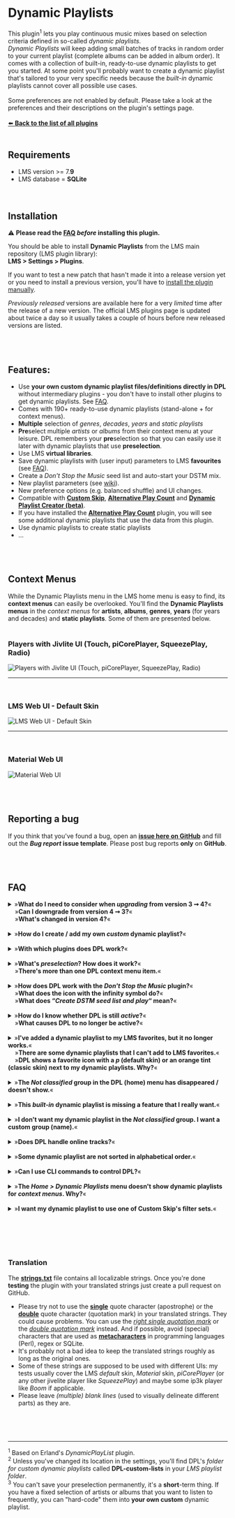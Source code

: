 Dynamic Playlists
====

This plugin<sup>1</sup> lets you play continuous music mixes based on selection criteria defined in so-called <i>dynamic playlists</i>.<br>
*Dynamic Playlists* will keep adding small batches of tracks in random order to your current playlist (complete albums can be added in album order). It comes with a collection of built-in, ready-to-use dynamic playlists to get you started. At some point you'll probably want to create a dynamic playlist that's tailored to your very specific needs because the <i>built-in</i> dynamic playlists cannot cover all possible use cases.<br><br>
Some preferences are not enabled by default. Please take a look at the preferences and their descriptions on the plugin's settings page.
<br><br>
[⬅️ **Back to the list of all plugins**](https://github.com/AF-1/)
<br><br>

## Requirements

- LMS version >= 7.**9**
- LMS database = **SQLite**
<br><br><br>

## Installation
⚠️ **Please read the [FAQ](https://github.com/AF-1/lms-dynamicplaylists#faq) *before* installing this plugin.**<br>

You should be able to install **Dynamic Playlists** from the LMS main repository (LMS plugin library):<br>**LMS > Settings > Plugins**.<br>

If you want to test a new patch that hasn't made it into a release version yet or you need to install a previous version, you'll have to [install the plugin manually](https://github.com/AF-1/sobras/wiki/Manual-installation-of-LMS-plugins).

*Previously released* versions are available here for a very *limited* time after the release of a new version. The official LMS plugins page is updated about twice a day so it usually takes a couple of hours before new released versions are listed.
<br><br><br><br>


## Features:
* Use **your own custom dynamic playlist files/definitions directly in DPL** without intermediary plugins - you don't have to install other plugins to get dynamic playlists. See [FAQ](https://github.com/AF-1/lms-dynamicplaylists#faq).
* Comes with 190+ ready-to-use dynamic playlists (stand-alone + for context menus).
* **Multiple** selection of *genres*, *decades*, *years* and *static playlists*
* **Pre**select multiple *artists* or *albums* from their context menu at your leisure. DPL remembers your **pre**selection so that you can easily use it later with dynamic playlists that use **preselection**.
* Use LMS **virtual libraries**.
* Save dynamic playlists with (user input) parameters to LMS **favourites** (see [FAQ](https://github.com/AF-1/lms-dynamicplaylists#faq)).
* Create a *Don't Stop the Music* seed list and auto-start your DSTM mix.
* New playlist parameters (see [wiki](https://github.com/AF-1/lms-dynamicplaylists/wiki/DPL-playlist-format)).
* New preference options (e.g. balanced shuffle) and UI changes.
* Compatible with [**Custom Skip**](https://github.com/AF-1/lms-customskip#custom-skip), [**Alternative Play Count**](https://github.com/AF-1/lms-alternativeplaycount) and [**Dynamic Playlist Creator (beta)**](https://github.com/AF-1/lms-dynamicplaylistcreator#dynamic-playlist-creator).
* If you have installed the [**Alternative Play Count**](https://github.com/AF-1/lms-alternativeplaycount) plugin, you will see some additional dynamic playlists that use the data from this plugin.
* Use dynamic playlists to create static playlists
* …
<br><br><br><br>


## Context Menus
While the Dynamic Playlists menu in the LMS home menu is easy to find, its **context menus** can easily be overlooked. You'll find the **Dynamic Playlists menus** in the *context menus* for **artists**, **albums**, **genres**, **years** (for years and decades) and **static playlists**. Some of them are presented below.
<br><br>

### Players with Jivlite UI (Touch, piCorePlayer, SqueezePlay, Radio)
![Players with Jivlite UI (Touch, piCorePlayer, SqueezePlay, Radio)](screenshots/jivelite.gif)
<hr><br>

### LMS Web UI - Default Skin
![LMS Web UI - Default Skin](screenshots/defaultskin.gif)
<hr><br>

### Material Web UI
![Material Web UI](screenshots/material.gif)
<br><br><br><br>


## Reporting a bug

If you think that you've found a bug, open an [**issue here on GitHub**](https://github.com/AF-1/lms-dynamicplaylists/issues) and fill out the ***Bug report* issue template**. Please post bug reports **only** on **GitHub**.
<br><br><br><br>


## FAQ

<details><summary>»<b>What do I need to consider when <i>upgrading</i> from version 3 ➞ 4?</b>«<br>&nbsp;&nbsp;&nbsp;&nbsp;»<b>Can I downgrade from version 4 ➞ 3?</b>«<br>&nbsp;&nbsp;&nbsp;&nbsp;»<b>What's changed in version 4?</b>«</summary><br><p>

- <b>Changes</b><br><br>For dynamic playlists that can retrieve <b>all</b> tracks matching your search parameters in <b>one initial</b> database query, DPL version <b>4</b> loads <b>all</b> tracks into the <b>cache</b>, thus eliminating the need for further database queries. Subsequent batches of new tracks for the active dynamic playlist will be retrieved <b>from the cache only</b>, and added to a client's playlist <b>much faster</b> as a result.<br>Dynamic playlists that retrieve each batch of new tracks from a different, randomly chosen artist, album, genre, year, decade or static playlist are <b>not</b> suitable for cache use because not all tracks can be retrieved in one initial database query.<br>Furthermore, you can use dynamic playlists to create <i>static</i> playlists and select LMS's <i>balanced shuffle mode</i> as the default plugin shuffle method in the settings now.<br><br>
⚠️ Unlike previous versions, DPL <b>4</b> uses track <b>id</b>s (and not track <b>url</b>s) to cache, sort or shuffle (huge result sets of) tracks.<br>Therefore, version <b>4</b> is <b>no longer compatible with old plugins like SQLPlayList that return track <i>urls</i></b> instead of track <i>ids</i> (see <b>up</b>grading section below).
<br><br>

- <b>Up</b>grading 3 ➞ <b>4</b><br><br>Please <b>don't use version 3 <i>and</i> version 4 <i>at the same time</i></b>. Uninstall version 3, then install version 4.<br>Since version <b>4</b> expects the <b>id</b> (instead of the <i>url</i>) and the primary artist (used for LMS's balanced shuffling) for each track, you need to <b>make your <i>custom</i> dynamic playlists compatible with version 4</b>. It's rather easy:<br>
	- If you used the <b>Dynamic Playlist Creator</b> plugin to create your <i>custom</i> dynamic playlist, just click on the <b>Edit</b> button next to its name and simply <b>save</b> it again. <i>Dynamic Playlist Creator</i> will save it in a version compatible with the currently installed version of DPL. That's it.

	- If you have <b>manually created</b> <i>custom</i> dynamic playlists (<b>customized SQLite statements</b>) in the <b>DPL-custom-lists</b> folder, you simply need to replace instances of<br><br>
	&nbsp;&nbsp;&nbsp;&nbsp;<i>select <b>tracks.url</b> from tracks</i><br><br>
	with<br><br>
	&nbsp;&nbsp;&nbsp;&nbsp;<i>select <b>tracks.id, tracks.primary_artist</b> from tracks</i><br><br>
	Save a backup of your manually created custom dynamic playlist <b>before</b> you change them. If you ever wish to downgrade to version 3, you can just use the old dynamic playlists from your backup.
<br><br>

- <b>Down</b>grading 4 ➞ <b>3</b><br><br>The last version <b>3</b> of <i>Dynamic Playlists</i> will remain available for download here to allow you to downgrade at any time. It will, however, no longer be available from the LMS main repository because it won't receive further updates and should be considered deprecated.<br><br>
You can either install the last version 3 manually or add the version 3 repository URL below at the bottom of *LMS* > *Settings* > *Plugins* and click *Apply*:<br><br>
[**https://raw.githubusercontent.com/AF-1/lms-dynamicplaylists/main/repo.xml**](https://raw.githubusercontent.com/AF-1/lms-dynamicplaylists/main/repo.xml)<br><br>
<i>Custom</i> dynamic playlists compatible with version <b>3</b> need to return track <b>urls</b>. So save them again with <i>Dynamic Playlist Creator</i> or, if manually created, make sure they return track urls. For details, refer to the <b>up</b>grade section above.
</p></details><br>

<details><summary>»<b>How do I create / add my own <i>custom</i> dynamic playlist?</b>«</summary><br><p>

- If you prefer a <b>GUI</b> and want an <b>easy</b> way to create a <i>custom</i> dynamic playlist without having to deal with SQLite, take a look at the <b>Dynamic Playlist Creator</b> plugin that uses templates to create dynamic playlists and makes them available to DPL 3 and 4.<br>It's a <b>beta</b> version, meaning it may still contain the occasional bug. So please read the  <a href="https://github.com/AF-1/lms-dynamicplaylistcreator#dynamic-playlist-creator"><b>GitHub page</b></a> and decide for yourself whether you would like to use it.

- If you are <b>familiar with database queries and SQLite</b>, you can create a fully customized dynamic playlist in a plain text editor of your choice and use it directly in DPL.<br>Dynamic playlist definitions are basically plain text files with an "<b>sql</b>" file extension that contain your playlist definition:<br>
	- a couple of <b>parameters</b> (<i>general</i> parameters like the playlist name, group or category and <i>user input</i> parameters) and
	- the <b>SQLite statement</b> itself to fetch tracks from the LMS database.<br><br>

	Whether you use a <i>built-in</i> dynamic playlist as a template or start from scratch, this will give you a great deal of freedom in creating dynamic playlists tailored to your specific needs.<br>
In any case <b>please read the <a href="https://github.com/AF-1/lms-dynamicplaylists/wiki/DPL-playlist-format">wiki</b></a> for more information on the dynamic playlist <b>format</b> and the few playlist parameters that you should definitely include.<br>Put your custom dynamic playlist <b>file</b> (with the <b>sql</b> file extension) in DPL's <i>folder for custom dynamic playlists</i> called <b>DPL-custom-lists</b>.<sup>2</sup> The new dynamic playlist should now be listed in DPL, either in the <i>Not classified</i> group or in other groups according to what the <code>-- PlaylistGroups</code> parameter in your playlist definition says.<br><br>
</p></details><br>

<details><summary>»<b>With which plugins does DPL work?</b>«</summary><br><p>

All DPL versions are compatible with <a href="https://github.com/AF-1/lms-dynamicplaylistcreator"><b>Dynamic Playlist Creator</b></a>, <a href="https://github.com/AF-1/lms-alternativeplaycount"><b>Alternative Play Count</b></a> and <a href="https://github.com/AF-1/lms-customskip#custom-skip"><b>Custom Skip 3</b></a>.<br>

- <b>CustomScan</b>: could work, not tested. Compatibility not guaranteed, not supported by me.<br>

- <b>SQLPlayList</b>: does <b>NOT</b> work with DPL version <b>4</b>. Compatibility with DPL version 3 not guaranteed, <b>not supported by me</b>. Alternatively, you can give the <a href="https://github.com/AF-1/lms-dynamicplaylistcreator#dynamic-playlist-creator"><b>Dynamic Playlist Creator</b></a> plugin a try.<br>

- <b>TrackStat</b>: <b>not</b> supported because no longer needed. LMS keeps track of ratings, play counts and date last played in its own database table.<br>

- <b>MultiLibrary</b>: <b>not</b> supported because no longer needed. Please considering using native LMS <b>virtual libraries</b>. You can easily create new virtual libraries using saved <b>advanced search</b>es. Or, if you're a little familiar with SQLite, there's the [<b>SQLite Virtual Libraries</b>](https://github.com/AF-1/lms-sqlitevirtuallibraries) plugin that lets you use SQLite statements to create virtual libraries.
</p></details><br>

<details><summary>»<b>What's <i>preselection</i>? How does it work?</b>«<br>&nbsp;&nbsp;&nbsp;&nbsp;»<b>There's more than one DPL context menu item.</b>«</summary><br><p>
DPL has playlist parameters that allow you to select <b>multiple</b> genres, decades, years and static playlist. But even the smallest music libraries have a large number of <b>artists</b> and <b>albums</b> that would result in poorly browsable, far too long selection lists. The solution is to gather/select artists or albums <i>first</i> using the <b>preselection</b> context menu item and then start a dynamic playlist for preselected artists/albums.<br>
So for <b>artists</b> and <b>albums</b> DPL will show a <b>second <i>context</i> menu</b> that allows you to <b>preselect</b> this artist/album while browsing your music library. DPL will remember your (pre)selection <i>until the next LMS restart/rescan</i> <sup>3</sup>.<br>Once you've finished preselecting artists/albums, go to DPL's home menu and use this selection with any dynamic playlist that makes use of the <code>PlaylistPreselectedArtists</code> or <code>PlaylistPreselectedAlbums</code> playlist parameter. There are some built-in dynamic playlists to get you started (in the <i>Songs</i> group). And it's very easy to add these playlist parameters to your custom dynamic playlists. Read this <a href="https://github.com/AF-1/lms-dynamicplaylists/wiki/DPL-playlist-format#user-input-parameters"><b>wiki</b></a> section for more information.
</p></details><br>

<details><summary>»<b>How does DPL work with the <i>Don't Stop the Music</i> plugin?</b>«<br>&nbsp;&nbsp;&nbsp;&nbsp;»<b>What does the icon with the infinity symbol do?</b>«<br>&nbsp;&nbsp;&nbsp;&nbsp;»<b>What does “<i>Create DSTM seed list and play</i>“ mean?</b>«</summary><br><p>
The <i>Don't Stop the Music</i> (DSTM) plugin “will automatically add similar music to what you've been listening to ... once you've reached the end of your playlist“. DSTM takes a look at the existing tracks in your client's playlist (the <i>seed list</i>) to determine what kind of tracks to search for.<br><br>As long as <i>Dynamic Playlists</i> is <b>active</b>, i.e. playing a dynamic playlist, DSTM will <b>not</b> interfere and add tracks.<br><br>But now you can use <i>Dynamic Playlists</i> to create a DSTM seed list from any dynamic playlist and start a DSTM mix for you. There's a preference setting if you prefer to skip playback of all seed list tracks (but the last one).
</p></details><br>

<details><summary>»<b>How do I know whether DPL is still <i>active</i>?</b>«<br>&nbsp;&nbsp;&nbsp;&nbsp;»<b>What causes DPL to no longer be active?</b>«</summary><br><p>
To find out whether <i>Dynamic Playlists</i> is still <b>active</b> just enter the DPL menu from the <i>Home/My Music</i> menu. If it's still active, it will display the active dynamic playlist at the top of the DPL menu.<br>Some actions/events that stop DPL (= no longer active): clearing your client playlist, DPL no longer finds tracks for the active dynamic playlist, you told DPL to stop adding tracks...
</p></details><br>

<details><summary>»<b>I've added a dynamic playlist to my LMS favorites, but it no longer works.</b>«<br>&nbsp;&nbsp;&nbsp;&nbsp;»<b>There are some dynamic playlists that I can't add to LMS favorites.</b>«<br>&nbsp;&nbsp;&nbsp;&nbsp;»<b>DPL shows a favorite icon with a <i>p</i> (default skin) or an orange tint (classic skin) next to my dynamic playlists. Why?</b>«</summary><br><p>
Prior to <i>Dynamic Playlists <b>3</b></i>, you could <b>only</b> save <i>one-click</i> dynamic playlists as favorites that don't ask for user input when you start them.<br><br>Now you can also add dynamic playlists <b>with</b> user input parameters.<br>By <b>default</b>, <i>Dynamic Playlists</i> will <b>not</b> let you save</b> dynamic playlists as LMS favorites that ask users for <b>volatile</b> input at run-time (artist, album, genre, multiple genres, playlist or multiple playlists) because those values <b>could change after a rescan</b> and break such favorites.<br>
If you still want to add dynamic playlists with <b>volatile</b> parameter values (artist, album, genre, multiple genres, playlist or multiple playlists) to LMS favorites, you can enable this in the plugin settings. However, keep in mind that such favorites may no longer work after a rescan and you'd have to delete and <b>readd</b> them. Therefore I suggest you choose a good descriptive name so you'll remember what parameter values you chose (like "Alternative 80s rated").<br><br>
If you always select the same artists, albums, genres or playlists, it's probably better to create a <b>custom</b> dynamic playlist with the actual artist/album/genre/playlist <b>names</b>. A favorite for such a one-click dynamic playlist is not affected by rescans.<br><br>
This feature is <b>limited to the LMS web UI</b> (<i>Default</i> and <i>Classic</i> skin), <b>players with jivelite UI</b> (<i>Touch</i>, <i>Radio</i>, <i>SqueezePlay</i>, <i>piCorePlayer</i>) and <b>Material</b> skin.<br><br>
Please note: Changing the <b>file</b>name of a <i>custom</i> dynamic playlist alters its dynamic playlist <i>id</i> and thus invalidates any existing favorite for this dynamic playlist. That hasn't changed since Dynamic Playlists 2. The same applies to <i>built-in</i> dynamic playlists: If a plugin <b>update</b> changes the filename of a built-in dynamic playlist, you'll have to delete and readd favorites based on that dynamic playlist. Doesn't happen very often and always for good reasons.<br><br>
The favorite icon with the <i>p</i> (default skin) or an orange tint (classic skin) just indicates that this dynamic playlist contains <b>p</b>arameters that will ask for user input when you start it.</p></details><br>

<details><summary>»<b>The <i>Not classified</i> group in the DPL (home) menu has disappeared / doesn't show.</b>«</summary><br><p>
The <i>Not classified</i> group in the DPL (home) menu and on settings pages will only be displayed if DPL found dynamic playlists that belong in this group, i.e. if it's not empty.</p></details><br>

<details><summary>»<b>This <i>built-in</i> dynamic playlist is missing a feature that I really want.</b>«</summary><br><p>
The collection of <b>built-in</b> dynamic playlists includes only a large but limited set of frequently used playlists that won't see regular additions or updates. It can also be used as a <i>starting point</i> for creating your <b>own custom</b> dynamic playlists whose very reason for existence is to help you create dynamic playlists tailored to your <i>specific</i> needs.</p></details><br>

<details><summary>»<b>I don't want my dynamic playlist in the <i>Not classified</i> group. I want a custom group (name).</b>«</summary><br><p>
The <i>Not classified</i> group is a <i>catch-all group</i> for all dynamic playlist that are <b>not</b> assigned to any playlist <i>group</i>. You can <b>create your own custom playlist groups</b> by setting the <code>-- PlaylistGroups:</code> parameter in your dynamic playlist definition (see <a href="https://github.com/AF-1/lms-dynamicplaylists/wiki/DPL-playlist-format#general-parameters"><b>wiki</b></a>).</p></details><br>

<details><summary>»<b>Does DPL handle online tracks?</b>«</summary><br><p>
<i>Dynamic Playlists</i> will process <b>online tracks</b> that have been <b>added to your LMS library as part of an album</b>. LMS does not import <b>single</b> online tracks or tracks of <i>online</i> <b>playlists</b> as <b>library</b> tracks and therefore they won't be processed by <i>Dynamic Playlists</i>.</p></details><br>

<details><summary>»<b>Some dynamic playlist are not sorted in alphabetical order.</b>«</summary><br><p>
In general <i>dynamic playlists</i> will <b>always</b> be listed in this order: 1. built-in  2. custom/user-provided  3. provided by other plugins. Dynamic playlists in the last two groups should be listed in <i>alphabetical</i> order.<br><b>Built-in</b> dynamic playlists are listed in a 'content-based' order created by me. For example, I try to group dynamic playlists together that are about ratings, play count or genre/decade selection. If you don't like how I ordered the built-in dynamic playlists, don't forget that you can clone these playlists and even put them in a custom playlist group just by adding the corresponding parameter (see <a href="https://github.com/AF-1/lms-dynamicplaylists/wiki/DPL-playlist-format#general-parameters"><b>wiki</b></a>).<br>Static (saved) playlists will always be ordered alphabetically.
</p></details><br>

<details><summary>»<b>Can I use CLI commands to control DPL?</b>«</summary><br><p>
Explained in the <a href="https://github.com/AF-1/lms-dynamicplaylists/wiki/CLI-commands">wiki</a>.
</p></details><br>

<details><summary>»<b>The <i>Home > Dynamic Playlists</i> menu doesn't show dynamic playlists for <i>context menus</i>. Why?</b>«</summary><br><p>
By default the <b>Home > Dynamic Playlists</b> menu will only show dynamic playlists that <i>don't</i> include the <code>-- PlaylistMenuListType:contextmenu</code> parameter. Here you won't find any dynamic playlists that can be called from an item's context menu.<br>
And <b>context menus</b> (= <i><b>M</b>ore</i> menu in the web UI or <i>click/touch-hold</i> on jivelite players) will <i>only show dynamic playlists for context menus</i>. So there may be some overlap but this separation greatly helps reduce clutter.</p></details><br>

<details><summary>»<b>I want my dynamic playlist to use one of Custom Skip's filter sets.</b>«</summary><br><p>
Just add the necessary <b>action/CLI playlist parameters</b> to the SQLite code of your custom dynamic playlist as described <a href="https://github.com/AF-1/lms-dynamicplaylists/wiki/DPL-playlist-format#general-parameters">here</a>.<br>
If you only need <b>one</b> filter set for <b>all</b> dynamic playlists, create a Custom Skip filter set that will <i>only</i> be active if DPL plays a dynamic playlist. See Custom Skip <a href="https://github.com/AF-1/lms-customskip/wiki#i-want-customskip-to-filter-only-dynamic-playlist-tracks">Wiki</a>.
</p></details><br>

<br><br><br>
### Translation
The [**strings.txt**](https://github.com/AF-1/lms-dynamicplaylists/blob/main/DynamicPlaylists3/strings.txt) file contains all localizable strings. Once you're done **testing** the plugin with your translated strings just create a pull request on GitHub.<br>
* Please try not to use the [**single**](https://www.fileformat.info/info/unicode/char/27/index.htm) quote character (apostrophe) or the [**double**](https://www.fileformat.info/info/unicode/char/0022/index.htm) quote character (quotation mark) in your translated strings. They could cause problems. You can use the [*right single quotation mark*](https://www.fileformat.info/info/unicode/char/2019/index.htm) or the [*double quotation mark*](https://www.fileformat.info/info/unicode/char/201d/index.htm) instead. And if possible, avoid (special) characters that are used as [**metacharacters**](https://en.wikipedia.org/wiki/Metacharacter) in programming languages (Perl), regex or SQLite.
* It's probably not a bad idea to keep the translated strings roughly as long as the original ones.<br>
* Some of these strings are supposed to be used with different UIs: my tests usually cover the LMS *default* skin, *Material* skin, *piCorePlayer* (or any other jivelite player like *SqueezePlay*) and maybe some ip3k player like *Boom* if applicable.
* Please leave *(multiple) blank lines* (used to visually delineate different parts) as they are.

<br><br><br><hr>
<sup>1</sup> Based on Erland's <i>DynamicPlayList</i> plugin.<br>
<sup>2</sup> Unless you've changed its location in the settings, you'll find DPL's <i>folder for custom dynamic playlists</i> called <b>DPL-custom-lists</b> in your <i>LMS playlist folder</i>.<br>
<sup>3</sup> You can't save your preselection permanently, it's a <b>short</b>-term thing. If you have a fixed selection of artists or albums that you want to listen to frequently, you can "hard-code" them into <b>your own custom</b> dynamic playlist.
